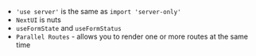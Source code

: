 - `'use server'` is the same as `import 'server-only'`
- `NextUI` is nuts
- `useFormState` and `useFormStatus`
- `Parallel Routes` - allows you to render one or more routes at the same time
